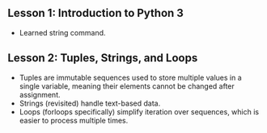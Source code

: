 ## Lesson 1: Introduction to Python 3
- Learned string command.

## Lesson 2: Tuples, Strings, and Loops
- Tuples are immutable sequences used to store multiple values in a single variable, meaning their elements cannot be changed after assignment.
- Strings (revisited) handle text-based data.
- Loops (forloops specifically) simplify iteration over sequences, which is easier to process multiple times.
